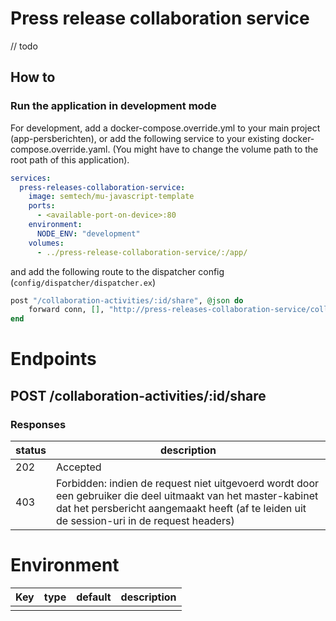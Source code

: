 # Press release collaboration service

// todo

## How to

### Run the application in development mode

For development, add a docker-compose.override.yml to your main project (app-persberichten), or add the following
service to your existing docker-compose.override.yaml.
(You might have to change the volume path to the root path of this application).

```yaml
services:
  press-releases-collaboration-service:
    image: semtech/mu-javascript-template
    ports:
      - <available-port-on-device>:80
    environment:
      NODE_ENV: "development"
    volumes:
      - ../press-release-collaboration-service/:/app/
```

and add the following route to the dispatcher config (```config/dispatcher/dispatcher.ex```)

```elixir
post "/collaboration-activities/:id/share", @json do
    forward conn, [], "http://press-releases-collaboration-service/collaboration-activities/" <> id <> "/share"
end
```

# Endpoints

## POST /collaboration-activities/:id/share

### Responses

| status | description |
|-------|-------------|
| 202 | Accepted |
|403| Forbidden: indien de request niet uitgevoerd wordt door een gebruiker die deel uitmaakt van het master-kabinet dat het persbericht aangemaakt heeft (af te leiden uit de session-uri in de request headers)|

# Environment

| Key | type | default | description |
|-----|------|---------|-------------|
|  |  |  |  |
